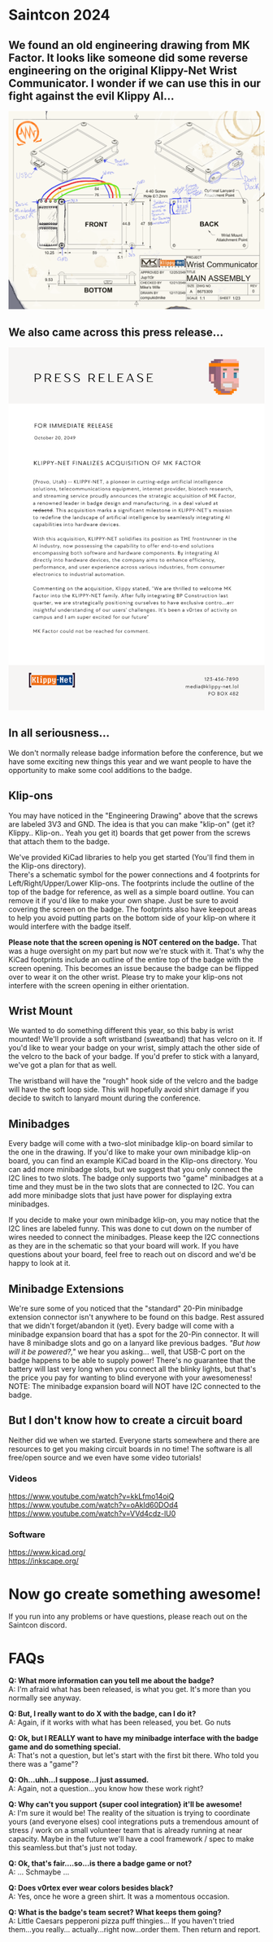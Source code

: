 # Saintcon 2024

## We found an old engineering drawing from MK Factor. It looks like someone did some reverse engineering on the original Klippy-Net Wrist Communicator. I wonder if we can use this in our fight against the evil Klippy AI...

![Engineering Drawing](Images/EngineeringDrawingLeak.png)


## We also came across this press release...

![Press Release](Images/mk-factor-press-release.png)



## In all seriousness...
We don't normally release badge information before the conference, but we have some exciting new things this year and we want people to have the opportunity to make some cool additions to the badge.

## Klip-ons
You may have noticed in the "Engineering Drawing" above that the screws are labeled 3V3 and GND. The idea is that you can make "klip-on" (get it? Klippy.. Klip-on.. Yeah you get it) boards that get power from the screws that attach them to the badge.

We've provided KiCad libraries to help you get started (You'll find them in the Klip-ons directory).  
There's a schematic symbol for the power connections and 4 footprints for Left/Right/Upper/Lower Klip-ons. The footprints include the outline of the top of the badge for reference, as well as a simple board outline. You can remove it if you'd like to make your own shape. Just be sure to avoid covering the screen on the badge. The footprints also have keepout areas to help you avoid putting parts on the bottom side of your klip-on where it would interfere with the badge itself.

<b>Please note that the screen opening is NOT centered on the badge.</b> That was a huge oversight on my part but now we're stuck with it. That's why the KiCad footprints include an outline of the entire top of the badge with the screen opening. This becomes an issue because the badge can be flipped over to wear it on the other wrist. Please try to make your klip-ons not interfere with the screen opening in either orientation.

## Wrist Mount
We wanted to do something different this year, so this baby is wrist mounted! We'll provide a soft wristband (sweatband) that has velcro on it. If you'd like to wear your badge on your wrist, simply attach the other side of the velcro to the back of your badge. If you'd prefer to stick with a lanyard, we've got a plan for that as well.

The wristband will have the "rough" hook side of the velcro and the badge will have the soft loop side. This will hopefully avoid shirt damage if you decide to switch to lanyard mount during the conference.

## Minibadges
Every badge will come with a two-slot minibadge klip-on board similar to the one in the drawing. If you'd like to make your own minibadge klip-on board, you can find an example KiCad board in the Klip-ons directory. You can add more minibadge slots, but we suggest that you only connect the I2C lines to two slots. The badge only supports two "game" minibadges at a time and they must be in the two slots that are connected to I2C. You can add more minibadge slots that just have power for displaying extra minibadges.

If you decide to make your own minibadge klip-on, you may notice that the I2C lines are labeled funny. This was done to cut down on the number of wires needed to connect the minibadges. Please keep the I2C connections as they are in the schematic so that your board will work. If you have questions about your board, feel free to reach out on discord and we'd be happy to look at it.

## Minibadge Extensions
We're sure some of you noticed that the "standard" 20-Pin minibadge extension connector isn't anywhere to be found on this badge. Rest assured that we didn't forget/abandon it (yet). Every badge will come with a minibadge expansion board that has a spot for the 20-Pin connector. It will have 8 minibadge slots and go on a lanyard like previous badges. *"But how will it be powered?,"* we hear you asking... well, that USB-C port on the badge happens to be able to supply power! There's no guarantee that the battery will last very long when you connect all the blinky lights, but that's the price you pay for wanting to blind everyone with your awesomeness!  
NOTE: The minibadge expansion board will NOT have I2C connected to the badge.

## But I don't know how to create a circuit board
Neither did we when we started. Everyone starts somewhere and there are resources to get you making circuit boards in no time! The software is all free/open source and we even have some video tutorials! 

### Videos
https://www.youtube.com/watch?v=kkLfmo14oiQ  
https://www.youtube.com/watch?v=oAkId60DOd4  
https://www.youtube.com/watch?v=VVd4cdz-lU0  

### Software
https://www.kicad.org/  
https://inkscape.org/  

# Now go create something awesome!
If you run into any problems or have questions, please reach out on the Saintcon discord.

# FAQs
<b>Q: What more information can you tell me about the badge?</b>  
A: I'm afraid what has been released, is what you get. It's more than you normally see anyway.  

<b>Q: But, I really want to do X with the badge, can I do it?</b>  
A: Again, if it works with what has been released, you bet. Go nuts  

<b>Q: Ok, but I REALLY want to have my minibadge interface with the badge game and do something special.</b>  
A: That's not a question, but let's start with the first bit there. Who told you there was a "game"?  

<b>Q: Oh...uhh...I suppose...I just assumed.</b>  
A: Again, not a question...you know how these work right?  

<b>Q: Why can't you support {super cool integration} it'll be awesome!</b>  
A: I'm sure it would be! The reality of the situation is trying to coordinate yours (and everyone elses) cool integrations puts a tremendous amount of stress / work on a small volunteer team that is already running at near capacity. Maybe in the future we'll have a cool framework / spec to make this seamless.but that's just not today.  

<b>Q: Ok, that's fair....so...is there a badge game or not?</b>  
A: ... Schmaybe ...  

<b>Q: Does v0rtex ever wear colors besides black?</b>  
A: Yes, once he wore a green shirt. It was a momentous occasion.  

<b>Q: What is the badge's team secret? What keeps them going?</b>  
A: Little Caesars pepperoni pizza puff thingies... If you haven't tried them...you really... actually...right now...order them. Then return and report.  
